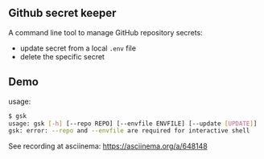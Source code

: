## Github secret keeper

A command line tool to manage GitHub repository secrets:

* update secret from a local `.env` file
* delete the specific secret

## Demo

usage:

```sh
$ gsk
usage: gsk [-h] [--repo REPO] [--envfile ENVFILE] [--update [UPDATE]]
gsk: error: --repo and --envfile are required for interactive shell
```

See recording at asciinema:
https://asciinema.org/a/648148